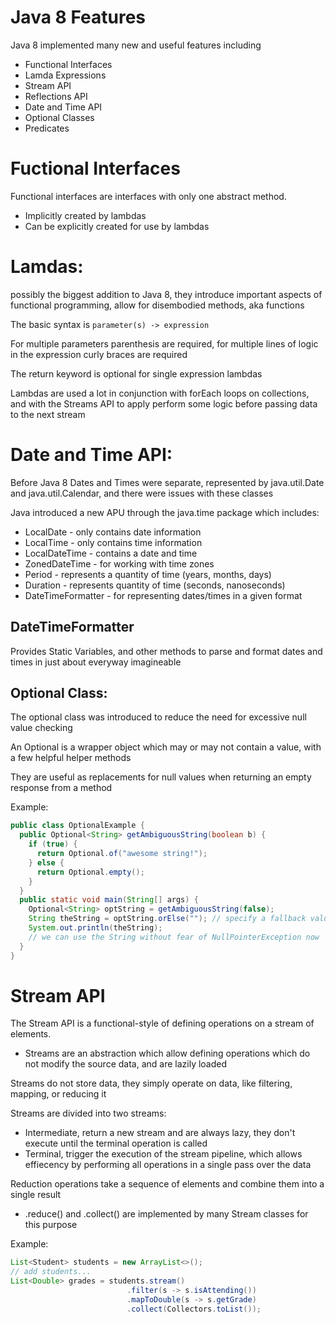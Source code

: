 # Java 8 Features

Java 8 implemented many new and useful features including

-   Functional Interfaces
-   Lamda Expressions
-   Stream API
-   Reflections API
-   Date and Time API
-   Optional Classes
-   Predicates

# Fuctional Interfaces

Functional interfaces are interfaces with only one abstract method.
- Implicitly created by lambdas
- Can be explicitly created for use by lambdas

# Lamdas:
possibly the biggest addition to Java 8, they introduce important aspects of functional programming, allow for disembodied methods, aka functions


The basic syntax is `parameter(s) -> expression`

For multiple parameters parenthesis are required, for multiple lines of logic in the expression curly braces are required

The return keyword is optional for single expression lambdas

Lambdas are used a lot in conjunction with forEach loops on collections, and with the Streams API to apply perform some logic before passing data to the next stream

# Date and Time API:

Before Java 8 Dates and Times were separate, represented by java.util.Date and java.util.Calendar, and there were issues with these classes

Java introduced a new APU through the java.time package which includes:

-   LocalDate - only contains date information
-   LocalTime - only contains time information
-   LocalDateTime - contains a date and time
-   ZonedDateTime - for working with time zones
-   Period - represents a quantity of time (years, months, days)
-   Duration - represents quantity of time (seconds, nanoseconds)
-   DateTimeFormatter - for representing dates/times in a given format

## DateTimeFormatter

Provides Static Variables, and other methods to parse and format dates and times in just about everyway imagineable

## Optional Class:

The optional class was introduced to reduce the need for excessive null value checking

An Optional is a wrapper object which may or may not contain a value, with a few helpful helper methods

They are useful as replacements for null values when returning an empty response from a method

Example:

```java
public class OptionalExample {
  public Optional<String> getAmbiguousString(boolean b) {
    if (true) {
	  return Optional.of("awesome string!");
	} else {
	  return Optional.empty();
	}
  }
  public static void main(String[] args) {
    Optional<String> optString = getAmbiguousString(false);
	String theString = optString.orElse(""); // specify a fallback value
	System.out.println(theString);
	// we can use the String without fear of NullPointerException now
  }
}
```

# Stream API

The Stream API is a functional-style of defining operations on a stream of elements.

-   Streams are an abstraction which allow defining operations which do not modify the source data, and are lazily loaded

Streams do not store data, they simply operate on data, like filtering, mapping, or reducing it

Streams are divided into two streams:

-   Intermediate, return a new stream and are always lazy, they don't execute until the terminal operation is called
-   Terminal, trigger the execution of the stream pipeline, which allows effiecency by performing all operations in a single pass over the data

Reduction operations take a sequence of elements and combine them into a single result

-   .reduce() and .collect() are implemented by many Stream classes for this purpose

Example:

```java
List<Student> students = new ArrayList<>();
// add students...
List<Double> grades = students.stream()
                          .filter(s -> s.isAttending())
						  .mapToDouble(s -> s.getGrade)
						  .collect(Collectors.toList());
```